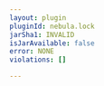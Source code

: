 ```yaml
---
layout: plugin
pluginId: nebula.lock
jarSha1: INVALID
isJarAvailable: false
error: NONE
violations: []

---
```

